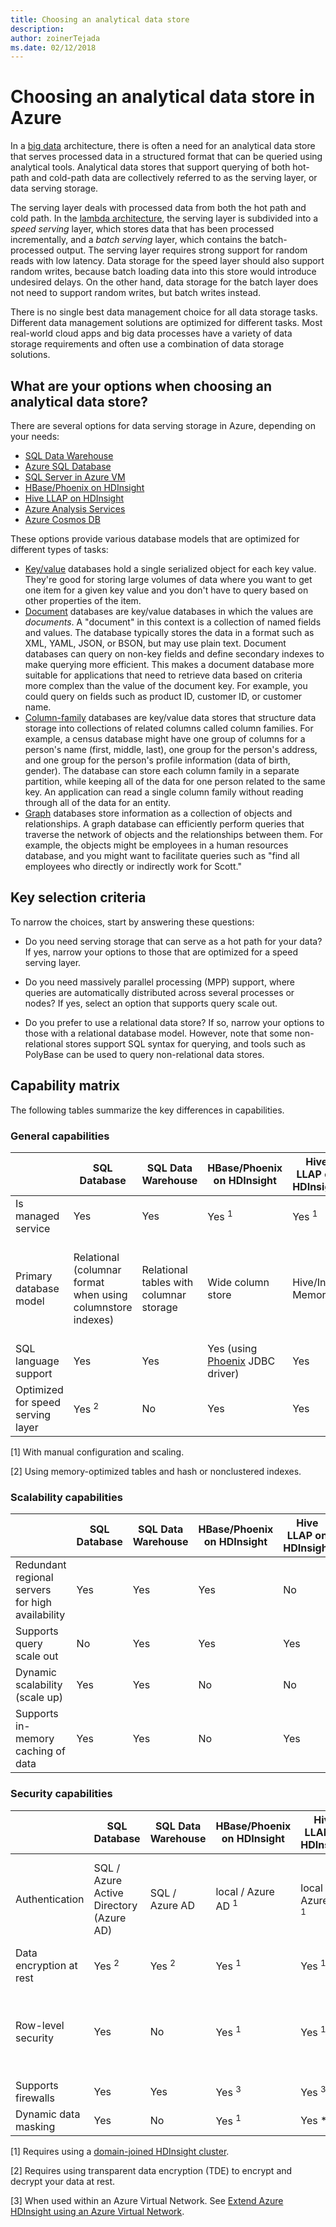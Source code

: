 ```yaml
---
title: Choosing an analytical data store
description: 
author: zoinerTejada
ms.date: 02/12/2018
---
```


# Choosing an analytical data store in Azure

In a [big data](../big-data/index.md) architecture, there is often a need for an analytical data store that serves processed data in a structured format that can be queried using analytical tools. Analytical data stores that support querying of both hot-path and cold-path data are collectively referred to as the serving layer, or data serving storage.

The serving layer deals with processed data from both the hot path and cold path. In the [lambda architecture](../big-data/index.md#lambda-architecture), the serving layer is subdivided into a _speed serving_ layer, which stores data that has been processed incrementally, and a _batch serving_ layer, which contains the batch-processed output. The serving layer requires strong support for random reads with low latency. Data storage for the speed layer should also support random writes, because batch loading data into this store would introduce undesired delays. On the other hand, data storage for the batch layer does not need to support random writes, but batch writes instead.

There is no single best data management choice for all data storage tasks. Different data management solutions are optimized for different tasks. Most real-world cloud apps and big data processes have a variety of data storage requirements and often use a combination of data storage solutions.

## What are your options when choosing an analytical data store?

There are several options for data serving storage in Azure, depending on your needs:

- [SQL Data Warehouse](/azure/sql-data-warehouse/sql-data-warehouse-overview-what-is)
- [Azure SQL Database](/azure/sql-database/)
- [SQL Server in Azure VM](/sql/sql-server/sql-server-technical-documentation)
- [HBase/Phoenix on HDInsight](/azure/hdinsight/hbase/apache-hbase-overview)
- [Hive LLAP on HDInsight](/azure/hdinsight/interactive-query/apache-interactive-query-get-started)
- [Azure Analysis Services](/azure/analysis-services/analysis-services-overview)
- [Azure Cosmos DB](/azure/cosmos-db/)

These options provide various database models that are optimized for different types of tasks:

- [Key/value](https://msdn.microsoft.com/library/dn313285.aspx#sec7) databases hold a single serialized object for each key value. They're good for storing large volumes of data where you want to get one item for a given key value and you don't have to query based on other properties of the item.
- [Document](https://msdn.microsoft.com/library/dn313285.aspx#sec8) databases are key/value databases in which the values are *documents*. A "document" in this context is a collection of named fields and values. The database typically stores the data in a format such as XML, YAML, JSON, or BSON, but may use plain text. Document databases can query on non-key fields and define secondary indexes to make querying more efficient. This makes a document database more suitable for applications that need to retrieve data based on criteria more complex than the value of the document key. For example, you could query on fields such as product ID, customer ID, or customer name.
- [Column-family](https://msdn.microsoft.com/library/dn313285.aspx#sec9) databases are key/value data stores that structure data storage into collections of related columns called column families. For example, a census database might have one group of columns for a person's name (first, middle, last), one group for the person's address, and one group for the person's profile information (data of birth, gender). The database can store each column family in a separate partition, while keeping all of the data for one person related to the same key. An application can read a single column family without reading through all of the data for an entity.
- [Graph](https://msdn.microsoft.com/library/dn313285.aspx#sec10) databases store information as a collection of objects and relationships. A graph database can efficiently perform queries that traverse the network of objects and the relationships between them. For example, the objects might be employees in a human resources database, and you might want to facilitate queries such as "find all employees who directly or indirectly work for Scott."

## Key selection criteria

To narrow the choices, start by answering these questions:

- Do you need serving storage that can serve as a hot path for your data? If yes, narrow your options to those that are optimized for a speed serving layer.

- Do you need massively parallel processing (MPP) support, where queries are automatically distributed across several processes or nodes? If yes, select an option that supports query scale out.

- Do you prefer to use a relational data store? If so, narrow your options to those with a relational database model. However, note that some non-relational stores support SQL syntax for querying, and tools such as PolyBase can be used to query non-relational data stores.

## Capability matrix

The following tables summarize the key differences in capabilities.

### General capabilities

| | SQL Database | SQL Data Warehouse | HBase/Phoenix on HDInsight | Hive LLAP on HDInsight | Azure Analysis Services | Cosmos DB |
| --- | --- | --- | --- | --- | --- | --- |
| Is managed service | Yes | Yes | Yes <sup>1</sup> | Yes <sup>1</sup> | Yes | Yes |
| Primary database model | Relational (columnar format when using columnstore indexes) | Relational tables with columnar storage | Wide column store | Hive/In-Memory | Tabular/MOLAP semantic models | Document store, graph, key-value store, wide column store |
| SQL language support | Yes | Yes | Yes (using [Phoenix](https://phoenix.apache.org/) JDBC driver) | Yes | No | Yes |
| Optimized for speed serving layer | Yes <sup>2</sup> | No | Yes | Yes | No | Yes |

[1] With manual configuration and scaling.

[2] Using memory-optimized tables and hash or nonclustered indexes.
 
### Scalability capabilities

|                                                  | SQL Database | SQL Data Warehouse | HBase/Phoenix on HDInsight | Hive LLAP on HDInsight | Azure Analysis Services | Cosmos DB |
|--------------------------------------------------|--------------|--------------------|----------------------------|------------------------|-------------------------|-----------|
| Redundant regional servers for high availability |     Yes      |        Yes         |            Yes             |           No           |           No            |    Yes    |
|             Supports query scale out             |      No      |        Yes         |            Yes             |          Yes           |           Yes           |    Yes    |
|          Dynamic scalability (scale up)          |     Yes      |        Yes         |             No             |           No           |           Yes           |    Yes    |
|        Supports in-memory caching of data        |     Yes      |        Yes         |             No             |          Yes           |           Yes           |    No     |

### Security capabilities

| | SQL Database | SQL Data Warehouse | HBase/Phoenix on HDInsight | Hive LLAP on HDInsight | Azure Analysis Services | Cosmos DB |
| --- | --- | --- | --- | --- | --- | --- |
| Authentication  | SQL / Azure Active Directory (Azure AD) | SQL / Azure AD | local / Azure AD <sup>1</sup> | local / Azure AD <sup>1</sup> | Azure AD | database users / Azure AD via access control (IAM) |
| Data encryption at rest | Yes <sup>2</sup> | Yes <sup>2</sup> | Yes <sup>1</sup> | Yes <sup>1</sup> | Yes | Yes |
| Row-level security | Yes | No | Yes <sup>1</sup> | Yes <sup>1</sup> | Yes (through object-level security in model) | No |
| Supports firewalls | Yes | Yes | Yes <sup>3</sup> | Yes <sup>3</sup> | Yes | Yes |
| Dynamic data masking | Yes | No | Yes <sup>1</sup> | Yes * | No | No |

[1] Requires using a [domain-joined HDInsight cluster](/azure/hdinsight/domain-joined/apache-domain-joined-introduction).

[2] Requires using transparent data encryption (TDE) to encrypt and decrypt your data at rest.

[3] When used within an Azure Virtual Network. See [Extend Azure HDInsight using an Azure Virtual Network](/azure/hdinsight/hdinsight-extend-hadoop-virtual-network).
